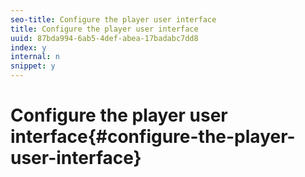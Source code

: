 ```yaml
---
seo-title: Configure the player user interface
title: Configure the player user interface
uuid: 87bda994-6ab5-4def-abea-17badabc7dd8
index: y
internal: n
snippet: y
---
```


# Configure the player user interface{#configure-the-player-user-interface}

